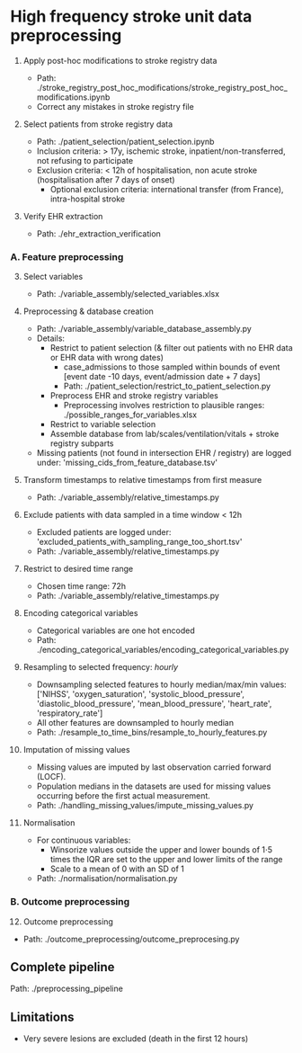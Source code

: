 # High frequency stroke unit data preprocessing

1. Apply post-hoc modifications to stroke registry data
   - Path: ./stroke_registry_post_hoc_modifications/stroke_registry_post_hoc_modifications.ipynb
   - Correct any mistakes in stroke registry file

   
2. Select patients from stroke registry data
   - Path: ./patient_selection/patient_selection.ipynb
   - Inclusion criteria: > 17y, ischemic stroke, inpatient/non-transferred, not refusing to participate
   - Exclusion criteria: < 12h of hospitalisation, non acute stroke (hospitalisation after 7 days of onset)
     - Optional exclusion criteria: international transfer (from France), intra-hospital stroke


3. Verify EHR extraction 
   - Path: ./ehr_extraction_verification 


### A. Feature preprocessing

3. Select variables
   - Path: ./variable_assembly/selected_variables.xlsx

4. Preprocessing & database creation
   - Path: ./variable_assembly/variable_database_assembly.py
   - Details: 
     - Restrict to patient selection (& filter out patients with no EHR data or EHR data with wrong dates)
       - case_admissions to those sampled within bounds of event [event date -10 days, event/admission date + 7 days]
       - Path: ./patient_selection/restrict_to_patient_selection.py
     - Preprocess EHR and stroke registry variables
       - Preprocessing involves restriction to plausible ranges: ./possible_ranges_for_variables.xlsx
     - Restrict to variable selection
     - Assemble database from lab/scales/ventilation/vitals + stroke registry subparts
   - Missing patients (not found in intersection EHR / registry) are logged under: 'missing_cids_from_feature_database.tsv' 

5. Transform timestamps to relative timestamps from first measure
   - Path: ./variable_assembly/relative_timestamps.py

6. Exclude patients with data sampled in a time window < 12h
   - Excluded patients are logged under: 'excluded_patients_with_sampling_range_too_short.tsv' 
   - Path: ./variable_assembly/relative_timestamps.py

8. Restrict to desired time range 
   - Chosen time range: 72h
   - Path: ./variable_assembly/relative_timestamps.py

9. Encoding categorical variables
   - Categorical variables are one hot encoded 
   - Path: ./encoding_categorical_variables/encoding_categorical_variables.py
   
10. Resampling to selected frequency: _hourly_
    - Downsampling selected features to hourly median/max/min values: ['NIHSS', 'oxygen_saturation', 'systolic_blood_pressure', 'diastolic_blood_pressure', 'mean_blood_pressure', 'heart_rate', 'respiratory_rate']
    - All other features are downsampled to hourly median
    - Path: ./resample_to_time_bins/resample_to_hourly_features.py

11. Imputation of missing values
     - Missing values are imputed by last observation carried forward (LOCF). 
     - Population medians in the datasets are used for missing values occurring before the first actual measurement.
     - Path: ./handling_missing_values/impute_missing_values.py

12. Normalisation
    - For continuous variables:
       - Winsorize values outside the upper and lower bounds of 1⋅5 times the IQR are set to the upper and lower limits of the range
       - Scale to a mean of 0 with an SD of 1
    - Path: ./normalisation/normalisation.py
    
### B. Outcome preprocessing

12. Outcome preprocessing
   - Path: ./outcome_preprocessing/outcome_preprocesing.py


## Complete pipeline

Path: ./preprocessing_pipeline

## Limitations

- Very severe lesions are excluded (death in the first 12 hours)